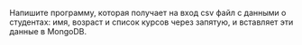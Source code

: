 Напишите программу, которая получает на вход csv файл с данными о студентах: имя, возраст и список курсов через запятую, и вставляет эти данные в MongoDB.